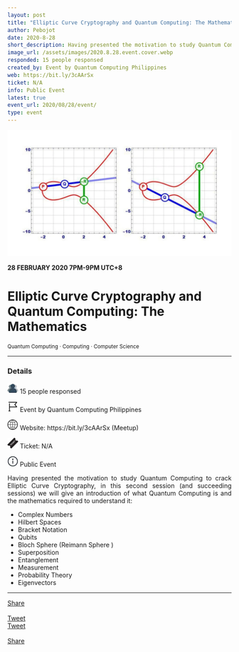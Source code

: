 ```yaml
---
layout: post
title: "Elliptic Curve Cryptography and Quantum Computing: The Mathematics"
author: Pebojot
date: 2020-8-28
short_description: Having presented the motivation to study Quantum Computing to crack Elliptic Curve Cryptography, in this second session
image_url: /assets/images/2020.8.28.event.cover.webp
responded: 15 people responsed
created_by: Event by Quantum Computing Philippines
web: https://bit.ly/3cAArSx
ticket: N/A
info: Public Event
latest: true
event_url: 2020/08/28/event/
type: event
---
```


<img src="/assets/images/2020.8.28.event.cover.webp" class="rounded img-fluid">

<b>28 FEBRUARY 2020 7PM-9PM UTC+8</b>
<div style="text-align: left">
    <h1>Elliptic Curve Cryptography and Quantum Computing: The Mathematics</h1>
</div>
<small>Quantum Computing · Computing · Computer Science</small>

---
<div style="text-align: left">
    <h3>Details</h3>
</div>
<div style="text-align: justify">
    <p>
        <img src="/assets/images/group.webp" width="24" height="24">
        15 people responsed
    </p>
    <p>
        <img src="/assets/images/flag.webp" width="24" height="24">
        Event by Quantum Computing Philippines
    </p>
    <p>
        <img src="/assets/images/web.webp" width="24" height="24">
        Website: https://bit.ly/3cAArSx (Meetup)
    </p>
    <p>
        <img src="/assets/images/ticket.webp" width="24" height="24">
        Ticket: N/A
    </p>
    <p>
        <img src="/assets/images/information.webp" width="24" height="24">
        Public Event
    </p>
    <p>
        Having presented the motivation to study Quantum Computing to crack Elliptic Curve Cryptography, in this second session (and succeeding sessions) we will give an introduction of what Quantum Computing is and the mathematics required to understand it:
        
- Complex Numbers
- Hilbert Spaces
- Bracket Notation
- Qubits
- Bloch Sphere (Reimann Sphere )
- Superposition
- Entanglement
- Measurement
- Probability Theory
- Eigenvectors
    </p>
</div>

---

<div class="desktop__size ">
  <div class="d-flex align-items-center">
    <div class="align-self-center">
      <div class="fb-share-button align-self-center" style="vertical-align: super;top:-2px" data-href="https://www.pebojot.com/2020/08/28/event/" data-layout="button" data-size="large"><a target="_blank" href="https://www.facebook.com/sharer/sharer.php?u=https%3A%2F%2Fdevelopers.facebook.com%2Fdocs%2Fplugins%2F&amp;src=sdkpreparse" class="fb-xfbml-parse-ignore">Share</a></div>
    </div>
    &nbsp;
    <div class="align-self-center">
      <a href="https://twitter.com/share?ref_src=twsrc%5Etfw" class="twitter-share-button" data-size="large"
        data-show-screen-name="false" data-show-count="false" data-via="workpebojot">Tweet</a>
      <script async src="https://platform.twitter.com/widgets.js" charset="utf-8"></script>
    </div>
  </div>
</div>

<div class="mobile__size">
    <div class="d-flex align-items-center justify-content-start">
        <div class="align-self-center">
            <a href="https://twitter.com/share?ref_src=twsrc%5Etfw" class="twitter-share-button align-self-center" data-show-screen-name="false" data-show-count="false" data-via="workpebojot">Tweet</a><script async src="https://platform.twitter.com/widgets.js" charset="utf-8"></script>
        </div>
        &nbsp;
        <div class="align-self-center">
            <div class="fb-share-button align-self-center" style="vertical-align: super;top:-2px" data-href="https://www.pebojot.com/2020/08/28/event/" data-layout="button" data-size="small"><a target="_blank" href="https://www.facebook.com/sharer/sharer.php?u=https%3A%2F%2Fdevelopers.facebook.com%2Fdocs%2Fplugins%2F&amp;src=sdkpreparse" class="fb-xfbml-parse-ignore">Share</a></div>
        </div>
    </div>
</div>
<br />
<br />
<br />
<br />
<br />